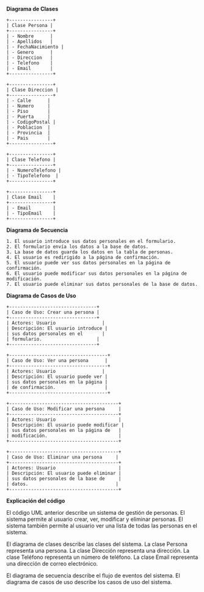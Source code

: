 **Diagrama de Clases**

```
+----------------+
| Clase Persona |
+----------------+
| - Nombre      |
| - Apellidos   |
| - FechaNacimiento |
| - Genero      |
| - Direccion   |
| - Telefono    |
| - Email       |
+----------------+

+----------------+
| Clase Direccion |
+----------------+
| - Calle      |
| - Numero     |
| - Piso       |
| - Puerta     |
| - CodigoPostal |
| - Poblacion  |
| - Provincia  |
| - Pais       |
+----------------+

+----------------+
| Clase Telefono |
+----------------+
| - NumeroTelefono |
| - TipoTelefono  |
+----------------+

+----------------+
| Clase Email    |
+----------------+
| - Email        |
| - TipoEmail    |
+----------------+
```

**Diagrama de Secuencia**

```
1. El usuario introduce sus datos personales en el formulario.
2. El formulario envía los datos a la base de datos.
3. La base de datos guarda los datos en la tabla de personas.
4. El usuario es redirigido a la página de confirmación.
5. El usuario puede ver sus datos personales en la página de confirmación.
6. El usuario puede modificar sus datos personales en la página de modificación.
7. El usuario puede eliminar sus datos personales de la base de datos.
```

**Diagrama de Casos de Uso**

```
+--------------------------------+
| Caso de Uso: Crear una persona |
+--------------------------------+
| Actores: Usuario                 |
| Descripción: El usuario introduce |
| sus datos personales en el       |
| formulario.                    |
+--------------------------------+

+------------------------------------+
| Caso de Uso: Ver una persona      |
+------------------------------------+
| Actores: Usuario                 |
| Descripción: El usuario puede ver |
| sus datos personales en la página |
| de confirmación.                  |
+------------------------------------+

+----------------------------------------+
| Caso de Uso: Modificar una persona     |
+----------------------------------------+
| Actores: Usuario                       |
| Descripción: El usuario puede modificar |
| sus datos personales en la página de   |
| modificación.                          |
+----------------------------------------+

+----------------------------------------+
| Caso de Uso: Eliminar una persona     |
+----------------------------------------+
| Actores: Usuario                       |
| Descripción: El usuario puede eliminar |
| sus datos personales de la base de     |
| datos.                                |
+----------------------------------------+
```

**Explicación del código**

El código UML anterior describe un sistema de gestión de personas. El sistema permite al usuario crear, ver, modificar y eliminar personas. El sistema también permite al usuario ver una lista de todas las personas en el sistema.

El diagrama de clases describe las clases del sistema. La clase Persona representa una persona. La clase Dirección representa una dirección. La clase Teléfono representa un número de teléfono. La clase Email representa una dirección de correo electrónico.

El diagrama de secuencia describe el flujo de eventos del sistema. El diagrama de casos de uso describe los casos de uso del sistema.